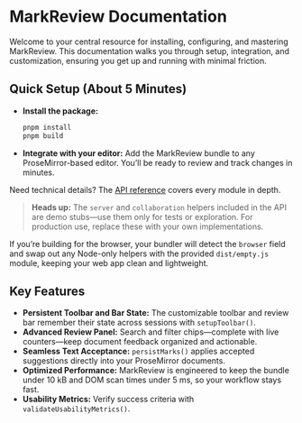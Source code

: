 # MarkReview Documentation

Welcome to your central resource for installing, configuring, and mastering MarkReview. This documentation walks you through setup, integration, and customization, ensuring you get up and running with minimal friction.

## Quick Setup (About 5 Minutes)

- **Install the package:**

  ```bash
  pnpm install
  pnpm build
  ```

- **Integrate with your editor:**
  Add the MarkReview bundle to any ProseMirror-based editor. You’ll be ready to review and track changes in minutes.

Need technical details? The [API reference](api/index.md) covers every module in depth.

> **Heads up:** The `server` and `collaboration` helpers included in the API are demo stubs—use them only for tests or exploration. For production use, replace these with your own implementations.

If you’re building for the browser, your bundler will detect the `browser` field and swap out any Node-only helpers with the provided `dist/empty.js` module, keeping your web app clean and lightweight.

## Key Features

- **Persistent Toolbar and Bar State:**
  The customizable toolbar and review bar remember their state across sessions with `setupToolbar()`.
- **Advanced Review Panel:**
  Search and filter chips—complete with live counters—keep document feedback organized and actionable.
- **Seamless Text Acceptance:**
  `persistMarks()` applies accepted suggestions directly into your ProseMirror documents.
- **Optimized Performance:**
  MarkReview is engineered to keep the bundle under 10 kB and DOM scan times under 5 ms, so your workflow stays fast.
- **Usability Metrics:**
  Verify success criteria with `validateUsabilityMetrics()`.
